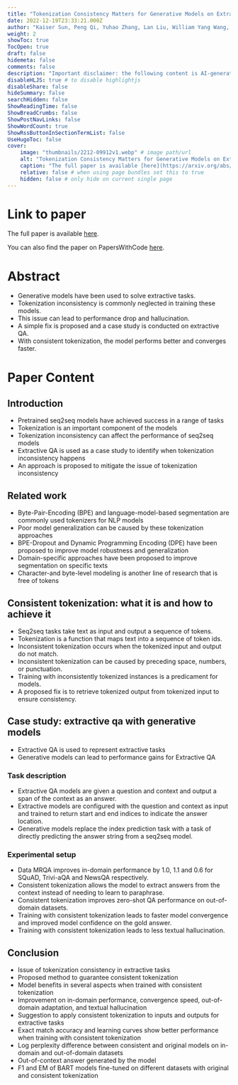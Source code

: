 ```yaml
---
title: "Tokenization Consistency Matters for Generative Models on Extractive NLP Tasks"
date: 2022-12-19T23:33:21.000Z
author: "Kaiser Sun, Peng Qi, Yuhao Zhang, Lan Liu, William Yang Wang, Zhiheng Huang"
weight: 2
showToc: true
TocOpen: true
draft: false
hidemeta: false
comments: false
description: "Important disclaimer: the following content is AI-generated, please make sure to fact check the presented information by reading the full paper."
disableHLJS: true # to disable highlightjs
disableShare: false
hideSummary: false
searchHidden: false
ShowReadingTime: false
ShowBreadCrumbs: false
ShowPostNavLinks: false
ShowWordCount: true
ShowRssButtonInSectionTermList: false
UseHugoToc: false
cover:
    image: "thumbnails/2212-09912v1.webp" # image path/url
    alt: "Tokenization Consistency Matters for Generative Models on Extractive NLP Tasks" # alt text
    caption: "The full paper is available [here](https://arxiv.org/abs/2212.09912)." # display caption under cover
    relative: false # when using page bundles set this to true
    hidden: false # only hide on current single page
---
```


# Link to paper
The full paper is available [here](https://arxiv.org/abs/2212.09912).

You can also find the paper on PapersWithCode [here](https://paperswithcode.com/paper/tokenization-consistency-matters-for).

# Abstract
- Generative models have been used to solve extractive tasks.
- Tokenization inconsistency is commonly neglected in training these models.
- This issue can lead to performance drop and hallucination.
- A simple fix is proposed and a case study is conducted on extractive QA.
- With consistent tokenization, the model performs better and converges faster.

# Paper Content

## Introduction
- Pretrained seq2seq models have achieved success in a range of tasks
- Tokenization is an important component of the models
- Tokenization inconsistency can affect the performance of seq2seq models
- Extractive QA is used as a case study to identify when tokenization inconsistency happens
- An approach is proposed to mitigate the issue of tokenization inconsistency

## Related work
- Byte-Pair-Encoding (BPE) and language-model-based segmentation are commonly used tokenizers for NLP models
- Poor model generalization can be caused by these tokenization approaches
- BPE-Dropout and Dynamic Programming Encoding (DPE) have been proposed to improve model robustness and generalization
- Domain-specific approaches have been proposed to improve segmentation on specific texts
- Character-and byte-level modeling is another line of research that is free of tokens

## Consistent tokenization: what it is and how to achieve it
- Seq2seq tasks take text as input and output a sequence of tokens.
- Tokenization is a function that maps text into a sequence of token ids.
- Inconsistent tokenization occurs when the tokenized input and output do not match.
- Inconsistent tokenization can be caused by preceding space, numbers, or punctuation.
- Training with inconsistently tokenized instances is a predicament for models.
- A proposed fix is to retrieve tokenized output from tokenized input to ensure consistency.

## Case study: extractive qa with generative models
- Extractive QA is used to represent extractive tasks
- Generative models can lead to performance gains for Extractive QA

### Task description
- Extractive QA models are given a question and context and output a span of the context as an answer.
- Extractive models are configured with the question and context as input and trained to return start and end indices to indicate the answer location.
- Generative models replace the index prediction task with a task of directly predicting the answer string from a seq2seq model.

### Experimental setup
- Data MRQA improves in-domain performance by 1.0, 1.1 and 0.6 for SQuAD, Trivi-aQA and NewsQA respectively.
- Consistent tokenization allows the model to extract answers from the context instead of needing to learn to paraphrase.
- Consistent tokenization improves zero-shot QA performance on out-of-domain datasets.
- Training with consistent tokenization leads to faster model convergence and improved model confidence on the gold answer.
- Training with consistent tokenization leads to less textual hallucination.

## Conclusion
- Issue of tokenization consistency in extractive tasks
- Proposed method to guarantee consistent tokenization
- Model benefits in several aspects when trained with consistent tokenization
- Improvement on in-domain performance, convergence speed, out-of-domain adaptation, and textual hallucination
- Suggestion to apply consistent tokenization to inputs and outputs for extractive tasks
- Exact match accuracy and learning curves show better performance when training with consistent tokenization
- Log perplexity difference between consistent and original models on in-domain and out-of-domain datasets
- Out-of-context answer generated by the model
- F1 and EM of BART models fine-tuned on different datasets with original and consistent tokenization
